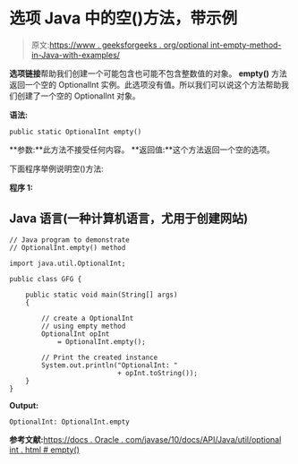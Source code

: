 # 选项 Java 中的空()方法，带示例

> 原文:[https://www . geeksforgeeks . org/optional int-empty-method-in-Java-with-examples/](https://www.geeksforgeeks.org/optionalint-empty-method-in-java-with-examples/)

**选项链接**帮助我们创建一个可能包含也可能不包含整数值的对象。 **empty()** 方法返回一个空的 OptionalInt 实例。此选项没有值。所以我们可以说这个方法帮助我们创建了一个空的 OptionalInt 对象。

**语法:**

```
public static OptionalInt empty()
```

**参数:**此方法不接受任何内容。
**返回值:**这个方法返回一个空的选项。

下面程序举例说明空()方法:

**程序 1:**

## Java 语言(一种计算机语言，尤用于创建网站)

```
// Java program to demonstrate
// OptionalInt.empty() method

import java.util.OptionalInt;

public class GFG {

    public static void main(String[] args)
    {

        // create a OptionalInt
        // using empty method
        OptionalInt opInt
            = OptionalInt.empty();

        // Print the created instance
        System.out.println("OptionalInt: "
                           + opInt.toString());
    }
}
```

**Output:** 

```
OptionalInt: OptionalInt.empty
```

**参考文献:**[https://docs . Oracle . com/javase/10/docs/API/Java/util/optional int . html # empty()](https://docs.oracle.com/javase/10/docs/api/java/util/OptionalInt.html#empty())